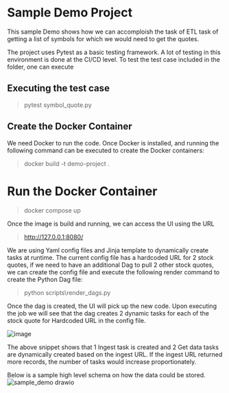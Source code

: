 # Sample Demo Project
This sample Demo shows how we can accomploish the task of ETL task of getting a list of symbols for which we would need to get the quotes. 

The project uses Pytest as a basic testing framework. A lot of testing in this environment is done at the CI/CD level. To test the test case included in the folder, one can execute 

## Executing the test case
> pytest symbol_quote.py

## Create the Docker Container
We need Docker to run the code. Once Docker is installed, and running the following command can be executed to create the Docker containers:
> docker build -t demo-project .

# Run the Docker Container
> docker compose up

Once the image is build and running, we can access the UI using the URL 
> http://127.0.0.1:8080/

We are using Yaml config files and Jinja template to dynamically create tasks at runtime. The current config file has a hardcoded URL for 2 stock quotes, if we need to have an additional Dag to pull 2 other stock quotes, we can create the config file and execute the following render command to create the Python Dag file:
> python scripts\render_dags.py

Once the dag is created, the UI will pick up the new code. Upon executing the job we will see that the dag creates 2 dynamic tasks for each of the stock quote for Hardcoded URL in the config file.

![image](https://github.com/user-attachments/assets/b5d39373-f85c-4cd2-852b-87b9b187d988)

The above snippet shows that 1 Ingest task is created and 2 Get data tasks are dynamically created based on the ingest URL. If the ingest URL returned more records, the number of tasks would increase proportionately. 

Below is a sample high level schema on how the data could be stored. 
![sample_demo drawio](https://github.com/user-attachments/assets/8d0173fb-66b9-45f5-aae9-15fadbb9ef76)

